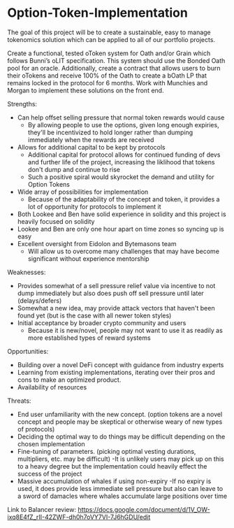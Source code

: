 # Option-Token-Implementation

The goal of this project will be to create a sustainable, easy to manage tokenomics solution which can be applied to all of our portfolio projects.

Create a functional, tested oToken system for Oath and/or Grain which follows Bunni’s oLIT specification. This system should use the Bonded Oath pool for an oracle. Additionally, create a contract that allows users to burn their oTokens and receive 100% of the Oath to create a bOath LP that remains locked in the protocol for 6 months. Work with Munchies and Morgan to implement these solutions on the front end.

Strengths:
- Can help offset selling pressure that normal token rewards would cause
    - By allowing people to use the options, given long enough expiries, they'll be incentivized to hold longer rather than dumping immediately when the rewards are received 
- Allows for additional capital to be kept by protocols
    - Additional capital for protocol allows for continued funding of devs and further life of the project, increasing the liklihood that tokens don't dump and continue to rise
    - Such a positive spiral would skyrocket the demand and utility for Option Tokens
- Wide array of possibilities for implementation
    - Because of the adaptability of the concept and token, it provides a lot of opportunity for protocols to implement it
- Both Lookee and Ben have solid experience in solidity and this project is heavily focused on solidity
- Lookee and Ben are only one hour apart on time zones so syncing up is easy
- Excellent oversight from Eidolon and Bytemasons team
    - Will allow us to overcome many challenges that may have become significant without experience mentorship


Weaknesses:
- Provides somewhat of a sell pressure relief value via incentive to not dump immediately but also does push off sell pressure until later (delays/defers)
- Somewhat a new idea, may provide attack vectors that haven't been found yet (but is the case with all newer token styles)
- Initial acceptance by broader crypto community and users
    - Because it is new/novel, people may not want to use it as readily as more established types of reward systems


Opportunities:
- Building over a novel DeFi concept with guidance from industry experts
- Learning from existing implementations, iterating over their pros and cons to make an optimized product.
- Availability of resources



Threats:
- End user unfamiliarity with the new concept. (option tokens are a novel concept and people may be skeptical or otherwise weary of new types of protocols)
- Deciding the optimal way to do things may be difficult depending on the chosen implementation
- Fine-tuning of parameters. (picking optimal vesting durations, multipliers, etc. may be difficult)
    -It is unlikely users may pick up on this to a heavy degree but the implementation could heavily effect the success of the project
- Massive accumulation of whales if using non-expiry
    -If no expiry is used, it does provide less immediate sell pressure but also can leave to a sword of damacles where whales accumulate large positions over time


Link to Balancer review:
https://docs.google.com/document/d/1V_OW-ixq8E4fZ_rII-42ZWF-dh0h7oVY7VI-7J6hGDU/edit